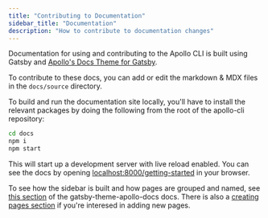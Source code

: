 ```yaml
---
title: "Contributing to Documentation"
sidebar_title: "Documentation"
description: "How to contribute to documentation changes"
---
```


Documentation for using and contributing to the Apollo CLI is built using Gatsby and [Apollo's Docs Theme for Gatsby](https://github.com/apollographql/gatsby-theme-apollo/tree/master/packages/gatsby-theme-apollo-docs).

To contribute to these docs, you can add or edit the markdown & MDX files in the `docs/source` directory.

To build and run the documentation site locally, you'll have to install the relevant packages by doing the following from the root of the apollo-cli repository:

```sh
cd docs
npm i
npm start
```

This will start up a development server with live reload enabled. You can see the docs by opening [localhost:8000/getting-started](http://localhost:8000/getting-starte) in your browser.

To see how the sidebar is built and how pages are grouped and named, see [this section](https://github.com/apollographql/gatsby-theme-apollo/tree/master/packages/gatsby-theme-apollo-docs#sidebarcategories) of the gatsby-theme-apollo-docs docs. There is also a [creating pages section](https://github.com/apollographql/gatsby-theme-apollo/tree/master/packages/gatsby-theme-apollo-docs#creating-pages) if you're interesed in adding new pages.

